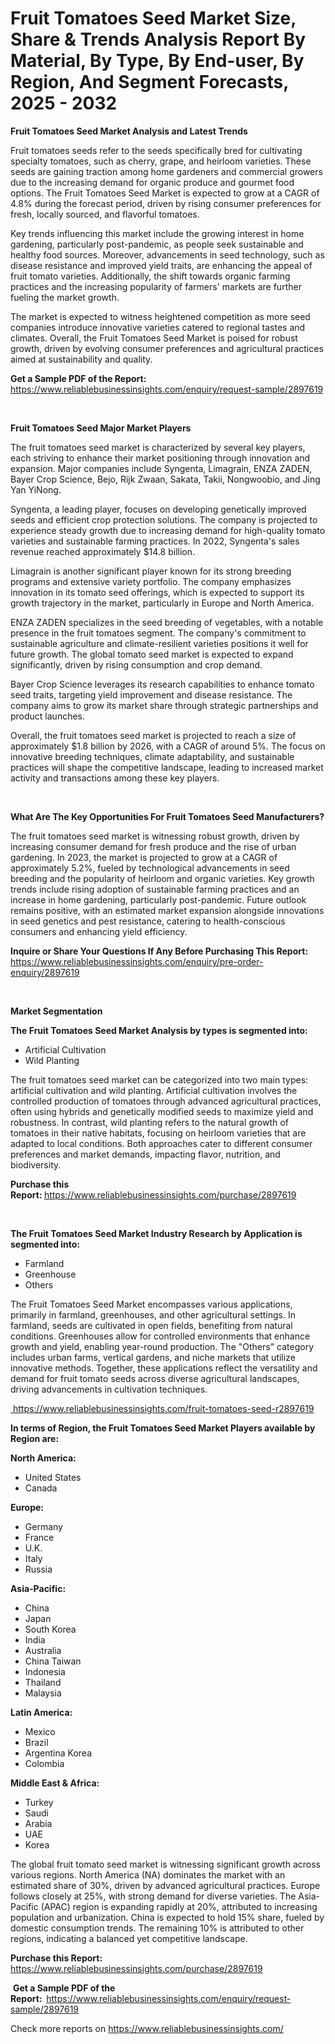 <p><h1>Fruit Tomatoes Seed Market Size, Share & Trends Analysis Report By Material, By Type, By End-user, By Region, And Segment Forecasts, 2025 - 2032</h1></p><p><strong>Fruit Tomatoes Seed Market Analysis and Latest Trends</strong></p>
<p><p>Fruit tomatoes seeds refer to the seeds specifically bred for cultivating specialty tomatoes, such as cherry, grape, and heirloom varieties. These seeds are gaining traction among home gardeners and commercial growers due to the increasing demand for organic produce and gourmet food options. The Fruit Tomatoes Seed Market is expected to grow at a CAGR of 4.8% during the forecast period, driven by rising consumer preferences for fresh, locally sourced, and flavorful tomatoes.</p><p>Key trends influencing this market include the growing interest in home gardening, particularly post-pandemic, as people seek sustainable and healthy food sources. Moreover, advancements in seed technology, such as disease resistance and improved yield traits, are enhancing the appeal of fruit tomato varieties. Additionally, the shift towards organic farming practices and the increasing popularity of farmers' markets are further fueling the market growth.</p><p>The market is expected to witness heightened competition as more seed companies introduce innovative varieties catered to regional tastes and climates. Overall, the Fruit Tomatoes Seed Market is poised for robust growth, driven by evolving consumer preferences and agricultural practices aimed at sustainability and quality.</p></p>
<p><strong>Get a Sample PDF of the Report:&nbsp;</strong> <a href="https://www.reliablebusinessinsights.com/enquiry/request-sample/2897619?utm_campaign=3170&utm_medium=2&utm_source=Github&utm_content=ia&utm_term=15032025&utm_id=fruit-tomatoes-seed">https://www.reliablebusinessinsights.com/enquiry/request-sample/2897619</a></p>
<p>&nbsp;</p>
<p><strong>Fruit Tomatoes Seed Major Market Players</strong></p>
<p><p>The fruit tomatoes seed market is characterized by several key players, each striving to enhance their market positioning through innovation and expansion. Major companies include Syngenta, Limagrain, ENZA ZADEN, Bayer Crop Science, Bejo, Rijk Zwaan, Sakata, Takii, Nongwoobio, and Jing Yan YiNong.</p><p>Syngenta, a leading player, focuses on developing genetically improved seeds and efficient crop protection solutions. The company is projected to experience steady growth due to increasing demand for high-quality tomato varieties and sustainable farming practices. In 2022, Syngenta's sales revenue reached approximately $14.8 billion.</p><p>Limagrain is another significant player known for its strong breeding programs and extensive variety portfolio. The company emphasizes innovation in its tomato seed offerings, which is expected to support its growth trajectory in the market, particularly in Europe and North America.</p><p>ENZA ZADEN specializes in the seed breeding of vegetables, with a notable presence in the fruit tomatoes segment. The company's commitment to sustainable agriculture and climate-resilient varieties positions it well for future growth. The global tomato seed market is expected to expand significantly, driven by rising consumption and crop demand.</p><p>Bayer Crop Science leverages its research capabilities to enhance tomato seed traits, targeting yield improvement and disease resistance. The company aims to grow its market share through strategic partnerships and product launches.</p><p>Overall, the fruit tomatoes seed market is projected to reach a size of approximately $1.8 billion by 2026, with a CAGR of around 5%. The focus on innovative breeding techniques, climate adaptability, and sustainable practices will shape the competitive landscape, leading to increased market activity and transactions among these key players.</p></p>
<p>&nbsp;</p>
<p><strong>What Are The Key Opportunities For Fruit Tomatoes Seed Manufacturers?</strong></p>
<p><p>The fruit tomatoes seed market is witnessing robust growth, driven by increasing consumer demand for fresh produce and the rise of urban gardening. In 2023, the market is projected to grow at a CAGR of approximately 5.2%, fueled by technological advancements in seed breeding and the popularity of heirloom and organic varieties. Key growth trends include rising adoption of sustainable farming practices and an increase in home gardening, particularly post-pandemic. Future outlook remains positive, with an estimated market expansion alongside innovations in seed genetics and pest resistance, catering to health-conscious consumers and enhancing yield efficiency.</p></p>
<p><strong>Inquire or Share Your Questions If Any Before Purchasing This Report:</strong> <a href="https://www.reliablebusinessinsights.com/enquiry/pre-order-enquiry/2897619?utm_campaign=3170&utm_medium=2&utm_source=Github&utm_content=ia&utm_term=15032025&utm_id=fruit-tomatoes-seed">https://www.reliablebusinessinsights.com/enquiry/pre-order-enquiry/2897619</a></p>
<p>&nbsp;</p>
<p><strong>Market Segmentation</strong></p>
<p><strong>The Fruit Tomatoes Seed Market Analysis by types is segmented into:</strong></p>
<p><ul><li>Artificial Cultivation</li><li>Wild Planting</li></ul></p>
<p><p>The fruit tomatoes seed market can be categorized into two main types: artificial cultivation and wild planting. Artificial cultivation involves the controlled production of tomatoes through advanced agricultural practices, often using hybrids and genetically modified seeds to maximize yield and robustness. In contrast, wild planting refers to the natural growth of tomatoes in their native habitats, focusing on heirloom varieties that are adapted to local conditions. Both approaches cater to different consumer preferences and market demands, impacting flavor, nutrition, and biodiversity.</p></p>
<p><strong>Purchase this Report:&nbsp;</strong><a href="https://www.reliablebusinessinsights.com/purchase/2897619?utm_campaign=3170&utm_medium=2&utm_source=Github&utm_content=ia&utm_term=15032025&utm_id=fruit-tomatoes-seed">https://www.reliablebusinessinsights.com/purchase/2897619</a></p>
<p>&nbsp;</p>
<p><strong>The Fruit Tomatoes Seed Market Industry Research by Application is segmented into:</strong></p>
<p><ul><li>Farmland</li><li>Greenhouse</li><li>Others</li></ul></p>
<p><p>The Fruit Tomatoes Seed Market encompasses various applications, primarily in farmland, greenhouses, and other agricultural settings. In farmland, seeds are cultivated in open fields, benefiting from natural conditions. Greenhouses allow for controlled environments that enhance growth and yield, enabling year-round production. The "Others" category includes urban farms, vertical gardens, and niche markets that utilize innovative methods. Together, these applications reflect the versatility and demand for fruit tomato seeds across diverse agricultural landscapes, driving advancements in cultivation techniques.</p></p>
<p><a href="https://www.reliablebusinessinsights.com/fruit-tomatoes-seed-r2897619?utm_campaign=3170&utm_medium=2&utm_source=Github&utm_content=ia&utm_term=15032025&utm_id=fruit-tomatoes-seed">&nbsp;https://www.reliablebusinessinsights.com/fruit-tomatoes-seed-r2897619</a></p>
<p><strong>In terms of Region, the Fruit Tomatoes Seed Market Players available by Region are:</strong></p>
<p>
    <p> <strong> North America: </strong>
        <ul>
            <li>United States</li>
            <li>Canada</li>
        </ul>
        </p> 
    <p> <strong> Europe: </strong>
        <ul>
            <li>Germany</li>
            <li>France</li>
            <li>U.K.</li>
            <li>Italy</li>
            <li>Russia</li>
        </ul>
        </p> 
    <p> <strong> Asia-Pacific: </strong>
        <ul>
            <li>China</li>
            <li>Japan</li>
            <li>South Korea</li>
            <li>India</li>
            <li>Australia</li>
            <li>China Taiwan</li>
            <li>Indonesia</li>
            <li>Thailand</li>
            <li>Malaysia</li>
        </ul>
        </p> 
    <p> <strong> Latin America: </strong>
        <ul>
            <li>Mexico</li>
            <li>Brazil</li>
            <li>Argentina Korea</li>
            <li>Colombia</li>
        </ul>
        </p> 
    <p> <strong> Middle East & Africa: </strong>
        <ul>
            <li>Turkey</li>
            <li>Saudi</li>
            <li>Arabia</li>
            <li>UAE</li>
            <li>Korea</li>
        </ul>
    </p>
    </p>
<p><p>The global fruit tomato seed market is witnessing significant growth across various regions. North America (NA) dominates the market with an estimated share of 30%, driven by advanced agricultural practices. Europe follows closely at 25%, with strong demand for diverse varieties. The Asia-Pacific (APAC) region is expanding rapidly at 20%, attributed to increasing population and urbanization. China is expected to hold 15% share, fueled by domestic consumption trends. The remaining 10% is attributed to other regions, indicating a balanced yet competitive landscape.</p></p>
<p><strong>Purchase this Report: </strong><a href="https://www.reliablebusinessinsights.com/purchase/2897619?utm_campaign=3170&utm_medium=2&utm_source=Github&utm_content=ia&utm_term=15032025&utm_id=fruit-tomatoes-seed">https://www.reliablebusinessinsights.com/purchase/2897619</a></p>
<p>&nbsp;<strong>Get a Sample PDF of the Report:&nbsp;&nbsp;</strong><a href="https://www.reliablebusinessinsights.com/enquiry/request-sample/2897619?utm_campaign=3170&utm_medium=2&utm_source=Github&utm_content=ia&utm_term=15032025&utm_id=fruit-tomatoes-seed">https://www.reliablebusinessinsights.com/enquiry/request-sample/2897619</a></p>
<p><strong></strong></p>
<p>Check more reports on <a href="https://www.reliablebusinessinsights.com/?utm_campaign=3170&utm_medium=2&utm_source=Github&utm_content=ia&utm_term=15032025&utm_id=fruit-tomatoes-seed">https://www.reliablebusinessinsights.com/</a></p>